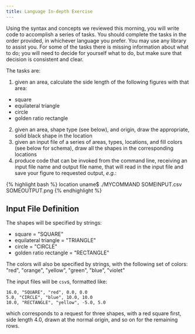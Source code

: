 ```yaml
---
title: Language In-depth Exercise
---
```


Using the syntax and concepts we reviewed this morning, you will write code to accomplish a series of tasks.  You should complete the tasks in the order provided, in whichever language you prefer.  You may use any library to assist you.  For some of the tasks there is missing information about what to do; you will need to decide for yourself what to do, but make sure that decision is consistent and clear.

The tasks are:

1. given an area, calculate the side length of the following figures with that area:
 - square
 - equilateral triangle
 - circle
 - golden ratio rectangle
2. given an area, shape type (see below), and origin, draw the appropriate, solid black shape in the location
3. given an input file of a series of areas, types, locations, and fill colors (see below for schema), draw all the shapes in the corresponding locations
4. produce code that can be invoked from the command line, receiving an input file name and output file name, that will read in the input file and save your figure to requested output, *e.g.*:

{% highlight bash %}
location uname$ ./MYCOMMAND SOMEINPUT.csv SOMEOUTPUT.png
{% endhighlight %}


## Input File Definition

The shapes will be specified by strings:

 - square = "SQUARE"
 - equilateral triangle = "TRIANGLE"
 - circle = "CIRCLE"
 - golden ratio rectangle = "RECTANGLE"

The colors will also be specified by strings, with the following set of colors: "red", "orange", "yellow", "green", "blue", "violet"

The input files will be `csv`s, formatted like:

~~~
16.0, "SQUARE", "red", 0.0, 0.0
5.0, "CIRCLE", "blue", 10.0, 10.0
10.0, "RECTANGLE", "yellow", -5.0, 5.0
~~~

which corresponds to a request for three shapes, with a red square first, side length 4.0, drawn at the normal origin, and so on for the remaining rows.
